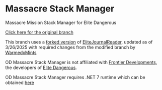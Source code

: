 # Massacre Stack Manager

Massacre Mission Stack Manager for Elite Dangerous

[Click here for the original branch](https://github.com/WarmedxMints/ODMissionStacker)

This branch uses a [forked version](https://github.com/velocity7/EliteJournalReader/tree/OD-branch) of [EliteJournalReader](https://github.com/MagicMau/EliteJournalReader), updated as of 3/26/2025 with required changes from the modified branch by [WarmedxMints](https://github.com/WarmedxMints/EliteJournalReader)

OD Massacre Stack Manager is not affiliated with [Frontier Developments](https://www.frontier.co.uk/), the developers of [Elite Dangerous](https://www.elitedangerous.com/).

OD Massacre Stack Manager requires .NET 7 runtime which can be obtained [here](https://dotnet.microsoft.com/en-us/download/dotnet/7.0)
